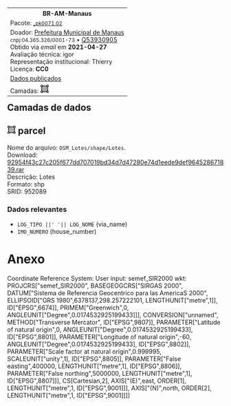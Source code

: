 <aside>
<table align="right">
<tr><th>BR-AM-Manaus</th></tr>
<tr><td>
Pacote: <a target="_git" href="http://git.digital-guard.org/preserv-BR/blob/main/data/AM/Manaus/_pk0071.02"><small>_pk0071.02</small></a>
</td></tr>
<tr><td>
Doador: <a rel="external" target="_doador" href="https://www.manaus.am.gov.br/">Prefeitura Municipal de Manaus</a><br/>
<small>cnpj:04.365.326/0001-73</small> • <a rel="external" target="_doador" href="https://www.wikidata.org/wiki/Q53930905">Q53930905</a></small><br/>
Obtido via <i>email</i> em <b>2021-04-27</b><br/>
Avaliação técnica: igor<br/>
Representação institucional: Thierry<br/>
Licença: <b>CC0</b>
</td></tr>
<tr><td><a href="http://git.digital-guard.org/preservCutGeo-BR2021/tree/main/data/AM/Manaus/_pk0071.02">Dados publicados</a></td></tr>
<tr><td>Camadas: <a title="parcel" href="#-parcel"><img src="https://raw.githubusercontent.com/digital-guard/preserv/main/docs/assets/layerIcon-parcel.png" alt="parcel" width="20"/></a> </td></tr>
</table>
</aside>

<section>

# Camadas de dados
## <img src="https://raw.githubusercontent.com/digital-guard/preserv/main/docs/assets/layerIcon-parcel.png" alt="parcel" width="20"/> parcel

Nome do arquivo: `OSM_Lotes/shape/Lotes`.<br/>Download: <a title="SHA256" href="http://dl.digital-guard.org/92954f43c27c205f677dd707019bd34d7d47280e74d1eede9def964528671839.rar">92954f43c27c205f677dd707019bd34d7d47280e74d1eede9def964528671839.rar</a><br/>Descrição: Lotes<br/>Formato: shp<br/>SRID: 952089

### Dados relevantes
* `LOG_TIPO ||' '|| LOG_NOME` (via_name)
* `IMO_NUMERO` (house_number)








</section>



# Anexo



Coordinate Reference System:
  User input: semef_SIR2000 
  wkt:
PROJCRS["semef_SIR2000",
    BASEGEOGCRS["SIRGAS 2000",
        DATUM["Sistema de Referencia Geocentrico para las AmericaS 2000",
            ELLIPSOID["GRS 1980",6378137,298.257222101,
                LENGTHUNIT["metre",1]],
            ID["EPSG",6674]],
        PRIMEM["Greenwich",0,
            ANGLEUNIT["Degree",0.0174532925199433]]],
    CONVERSION["unnamed",
        METHOD["Transverse Mercator",
            ID["EPSG",9807]],
        PARAMETER["Latitude of natural origin",0,
            ANGLEUNIT["Degree",0.0174532925199433],
            ID["EPSG",8801]],
        PARAMETER["Longitude of natural origin",-60,
            ANGLEUNIT["Degree",0.0174532925199433],
            ID["EPSG",8802]],
        PARAMETER["Scale factor at natural origin",0.999995,
            SCALEUNIT["unity",1],
            ID["EPSG",8805]],
        PARAMETER["False easting",400000,
            LENGTHUNIT["metre",1],
            ID["EPSG",8806]],
        PARAMETER["False northing",5000000,
            LENGTHUNIT["metre",1],
            ID["EPSG",8807]]],
    CS[Cartesian,2],
        AXIS["(E)",east,
            ORDER[1],
            LENGTHUNIT["metre",1,
                ID["EPSG",9001]]],
        AXIS["(N)",north,
            ORDER[2],
            LENGTHUNIT["metre",1,
                ID["EPSG",9001]]]]
